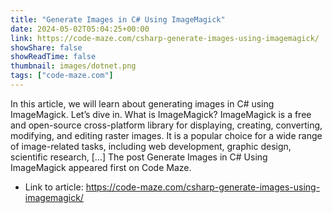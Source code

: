 ```yaml
---
title: "Generate Images in C# Using ImageMagick"
date: 2024-05-02T05:04:25+00:00
link: https://code-maze.com/csharp-generate-images-using-imagemagick/
showShare: false
showReadTime: false
thumbnail: images/dotnet.png
tags: ["code-maze.com"]
---
```

In this article, we will learn about generating images in C# using ImageMagick. Let’s dive in. What is ImageMagick? ImageMagick is a free and open-source cross-platform library for displaying, creating, converting, modifying, and editing raster images. It is a popular choice for a wide range of image-related tasks, including web development, graphic design, scientific research, […]
The post Generate Images in C# Using ImageMagick appeared first on Code Maze.

- Link to article: https://code-maze.com/csharp-generate-images-using-imagemagick/